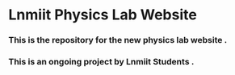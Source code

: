 # Lnmiit Physics Lab Website 

### This is the repository for the new physics lab website . 

### This is an ongoing project by Lnmiit Students . 
